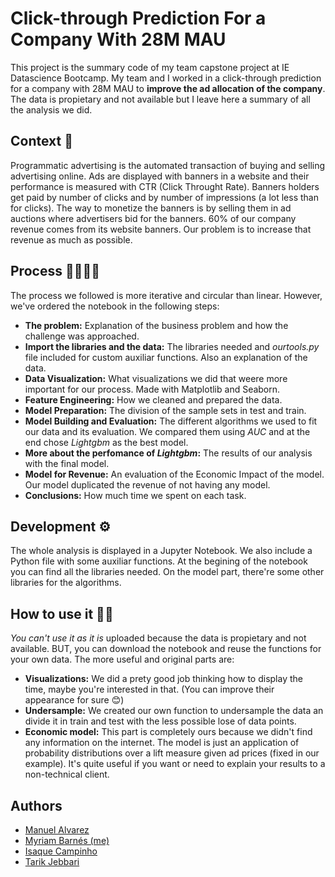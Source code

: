 # Click-through Prediction For a Company With 28M MAU
This project is the summary code of my team capstone project at IE Datascience Bootcamp. My team and I worked in a click-through prediction for a company with 28M MAU to **improve the ad allocation of the company**. The data is propietary and not available but I leave here a summary of all the analysis we did.

## Context 🧭
Programmatic advertising is the automated transaction of buying and selling advertising online. Ads are displayed with banners in a website and their performance is measured with CTR (Click Throught Rate). Banners holders get paid by number of clicks and by number of impressions (a lot less than for clicks). The way to monetize the banners is by selling them in ad auctions where advertisers bid for the banners. 60% of our company revenue comes from its website banners. Our problem is to increase that revenue as much as possible.

## Process 🚶‍♀️🚶‍♂️
The process we followed is more iterative and circular than linear. However, we've ordered the notebook in the following steps:
- **The problem:** Explanation of the business problem and how the challenge was approached.
- **Import the libraries and the data:** The libraries needed and *ourtools.py* file included for custom auxiliar functions. Also an explanation of the data.
- **Data Visualization:** What visualizations we did that weere more important for our process. Made with Matplotlib and Seaborn.
- **Feature Engineering:** How we cleaned and prepared the data.
- **Model Preparation:** The division of the sample sets in test and train.
- **Model Building and Evaluation:** The different algorithms we used to fit our data and its evaluation. We compared them using *AUC* and at the end chose *Lightgbm* as the best model.
- **More about the perfomance of *Lightgbm*:** The results of our analysis with the final model.
- **Model for Revenue:** An evaluation of the Economic Impact of the model. Our model duplicated the revenue of not having any model.
- **Conclusions:** How much time we spent on each task.

## Development ⚙️
The whole analysis is displayed in a Jupyter Notebook. We also include a Python file with some auxiliar functions. At the begining of the notebook you can find all the libraries needed. On the model part, there're some other libraries for the algorithms.

## How to use it 👩‍💻
*You can't use it as it is* uploaded because the data is propietary and not available. BUT, you can download the notebook and reuse the functions for your own data. The more useful and original parts are:
- **Visualizations:** We did a prety good job thinking how to display the time, maybe you're interested in that. (You can improve their appearance for sure :blush:)
- **Undersample:** We created our own function to undersample the data an divide it in train and test with the less possible lose of data points.
- **Economic model:** This part is completely ours because we didn't find any information on the internet. The model is just an application of probability distributions over a lift measure given ad prices (fixed in our example). It's quite useful if you want or need to explain your results to a non-technical client.

## Authors
- [Manuel Alvarez](https://www.linkedin.com/in/manuelalvrod/)
- [Myriam Barnés (me)](https://www.linkedin.com/in/myriambarnes/)
- [Isaque Campinho](https://www.linkedin.com/in/isaque-campinho-72362521/)
- [Tarik Jebbari](https://www.linkedin.com/in/tarik-jebbari/)
